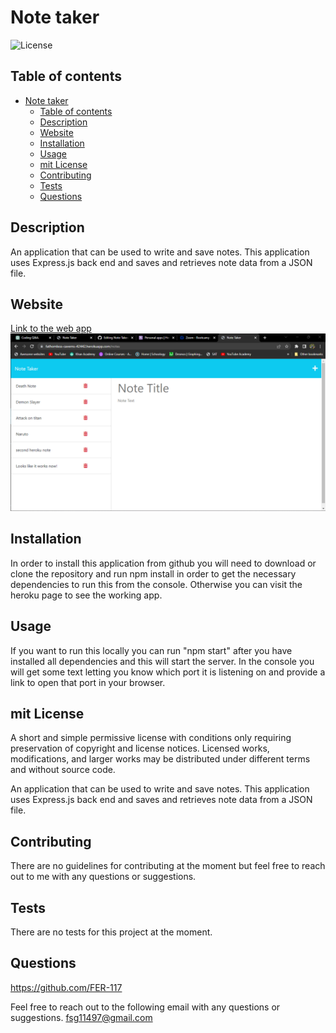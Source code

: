 # Note taker

![License](https://img.shields.io/badge/license-mit-GREEN.svg)

## Table of contents

- [Note taker](#note-taker)
  - [Table of contents](#table-of-contents)
  - [Description](#description)
  - [Website](#website)
  - [Installation](#installation)
  - [Usage](#usage)
  - [mit License](#mit-license)
  - [Contributing](#contributing)
  - [Tests](#tests)
  - [Questions](#questions)

## Description

An application that can be used to write and save notes. This application uses Express.js back end and saves and retrieves note data from a JSON file.

## Website

[Link to the web app](https://fathomless-caverns-42442.herokuapp.com/)
![A screenshot of the note take app](./Assets/App%20screenshot.png "Note Taker screenshot")

## Installation

In order to install this application from github you will need to download or clone the repository and run npm install in order to get the necessary dependencies to run this from the console. Otherwise you can visit the heroku page to see the working app.

## Usage

If you want to run this locally you can run "npm start" after you have installed all dependencies and this will start the server. In the console you will get some text letting you know which port it is listening on and provide a link to open that port in your browser.

## mit License

A short and simple permissive license with conditions only requiring preservation of copyright and license notices. Licensed works, modifications, and larger works may be distributed under different terms and without source code.

An application that can be used to write and save notes. This application uses Express.js back end and saves and retrieves note data from a JSON file.

## Contributing

There are no guidelines for contributing at the moment but feel free to reach out to me with any questions or suggestions.

## Tests

There are no tests for this project at the moment.

## Questions

https://github.com/FER-117

Feel free to reach out to the following email with any questions or suggestions.
fsg11497@gmail.com
